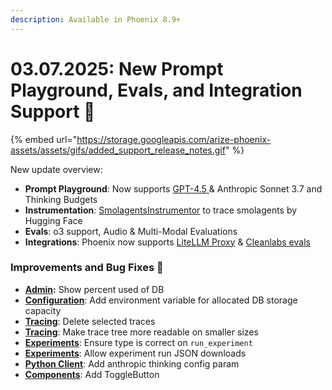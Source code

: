 ```yaml
---
description: Available in Phoenix 8.9+
---
```


# 03.07.2025: New Prompt Playground, Evals, and Integration Support 🦾

{% embed url="https://storage.googleapis.com/arize-phoenix-assets/assets/gifs/added_support_release_notes.gif" %}

New update overview:

* **Prompt Playground**: Now supports [GPT-4.5 ](https://github.com/Arize-ai/phoenix/issues/6629)& Anthropic Sonnet 3.7 and Thinking Budgets
* **Instrumentation**: [SmolagentsInstrumentor](https://app.gitbook.com/s/ShR775Rt7OzHRfy5j2Ks/tracing/integrations-tracing/hfsmolagents) to trace smolagents by Hugging Face
* **Evals**: o3 support, Audio & Multi-Modal Evaluations
* **Integrations**: Phoenix now supports [LiteLLM Proxy](https://app.gitbook.com/s/ShR775Rt7OzHRfy5j2Ks/tracing/integrations-tracing/litellm) & [Cleanlabs evals](https://app.gitbook.com/s/ShR775Rt7OzHRfy5j2Ks/integrations/cleanlab)

### Improvements and Bug Fixes 🐛

* [**Admin**](https://github.com/Arize-ai/phoenix/issues/6722)**:** Show percent used of DB
* [**Configuration**](https://github.com/Arize-ai/phoenix/issues/6664): Add environment variable for allocated DB storage capacity
* [**Tracing**](https://github.com/Arize-ai/phoenix/pull/6681): Delete selected traces
* [**Tracing**](https://github.com/Arize-ai/phoenix/pull/6665): Make trace tree more readable on smaller sizes
* [**Experiments**](https://github.com/Arize-ai/phoenix/pull/6708): Ensure type is correct on `run_experiment`
* [**Experiments**](https://github.com/Arize-ai/phoenix/pull/6642): Allow experiment run JSON downloads
* [**Python Client**](https://github.com/Arize-ai/phoenix/issues/6659): Add anthropic thinking config param
* [**Components**](https://github.com/Arize-ai/phoenix/pull/6679): Add ToggleButton
